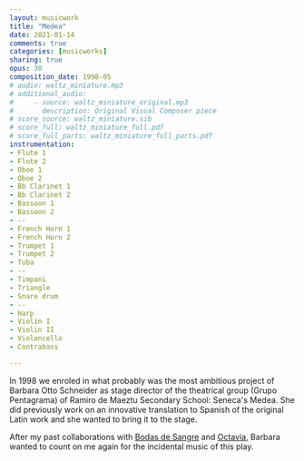 ```yaml
---
layout: musicwork
title: "Medea"
date: 2021-01-14
comments: true
categories: [musicworks]
sharing: true
opus: 30
composition_date: 1998-05
# audio: waltz_miniature.mp3
# additional_audio:
#     - source: waltz_miniature_original.mp3
#       description: Original Visual Composer piece
# score_source: waltz_miniature.sib
# score_full: waltz_miniature_full.pdf
# score_full_parts: waltz_miniature_full_parts.pdf
instrumentation:
- Flute 1
- Flute 2
- Oboe 1
- Oboe 2
- Bb Clarinet 1
- Bb Clarinet 2
- Bassoon 1
- Bassoon 2
- --
- French Horn 1
- French Horn 2
- Trumpet 1
- Trumpet 2
- Tuba
- --
- Timpani
- Triangle
- Snare drum
- --
- Harp
- Violin I
- Violin II
- Violoncello
- Contrabass

---
```

In 1998 we enroled in what probably was the most ambitious project of Barbara Otto Schneider as stage director of the theatrical group (Grupo Pentagrama) of Ramiro de Maeztu Secondary School: Seneca's Medea. She did previously work on an innovative translation to Spanish of the original Latin work and she wanted to bring it to the stage.

After my past collaborations with [Bodas de Sangre](../bodas_de_sangre/) and [Octavia](../octavia/), Barbara wanted to count on me again for the incidental music of this play.